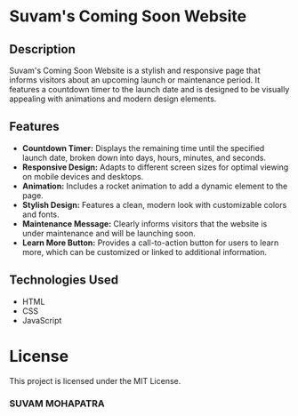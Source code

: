 # Suvam's Coming Soon Website

## Description
Suvam's Coming Soon Website is a stylish and responsive page that informs visitors about an upcoming launch or maintenance period. It features a countdown timer to the launch date and is designed to be visually appealing with animations and modern design elements.

## Features
- **Countdown Timer:** Displays the remaining time until the specified launch date, broken down into days, hours, minutes, and seconds.
- **Responsive Design:** Adapts to different screen sizes for optimal viewing on mobile devices and desktops.
- **Animation:** Includes a rocket animation to add a dynamic element to the page.
- **Stylish Design:** Features a clean, modern look with customizable colors and fonts.
- **Maintenance Message:** Clearly informs visitors that the website is under maintenance and will be launching soon.
- **Learn More Button:** Provides a call-to-action button for users to learn more, which can be customized or linked to additional information.


## Technologies Used

- HTML
- CSS
- JavaScript


# License
This project is licensed under the MIT License. 


### SUVAM MOHAPATRA ###